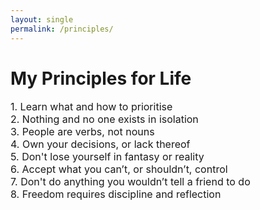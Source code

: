 ```yaml
---
layout: single
permalink: /principles/
---
```

<h1>My Principles for Life</h1>
<p style="font-size: 16px;">
1. Learn what and how to prioritise <br>
2. Nothing and no one exists in isolation <br>
3. People are verbs, not nouns <br>
4. Own your decisions, or lack thereof <br>
5. Don't lose yourself in fantasy or reality <br>
6. Accept what you can’t, or shouldn’t, control <br>
7. Don't do anything you wouldn’t tell a friend to do <br>
8. Freedom requires discipline and reflection  

